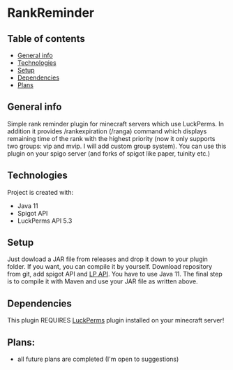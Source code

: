 # RankReminder

## Table of contents
* [General info](#general-info)
* [Technologies](#technologies)
* [Setup](#setup)
* [Dependencies](#dependencies)
* [Plans](#plans)

## General info
Simple rank reminder plugin for minecraft servers which use LuckPerms. In addition it provides /rankexpiration (/ranga) command which displays remaining time of the rank with the highest priority (now it only supports two groups: vip and mvip. I will add custom group system). You can use this plugin on your spigo server (and forks of spigot like paper, tuinity etc.)

## Technologies
Project is created with:
* Java 11
* Spigot API
* LuckPerms API 5.3

## Setup
Just dowload a JAR file from releases and drop it down to your plugin folder. If you want, you can compile it by yourself. Download repository from git, add spigot API and [LP API](https://repo1.maven.org/maven2/net/luckperms/api/). You have to use Java 11. The final step is to compile it with Maven and use your JAR file as written above.

## Dependencies
This plugin REQUIRES [LuckPerms](https://luckperms.net/) plugin installed on your minecraft server!

## Plans:
* all future plans are completed (I'm open to suggestions)
